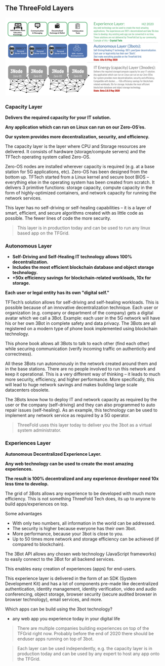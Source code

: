 ## The ThreeFold Layers

![](./img/tf_layers.png)

<!-- tabs:start -->
### **Capacity Layer**

**Delivers the required capacity for your IT solution.**

**Any application which can run on Linux can run on our Zero-OS’es.**

**Our system provides more decentralization, security, and efficiency.**

The capacity layer is the layer where CPU and Storage resources are delivered. It consists of hardware (storage/compute servers) and the TFTech operating system called Zero-OS.

Zero-OS nodes are installed wherever capacity is required (e.g. at a base station for 5G applications, etc). Zero-OS has been designed from the bottom up. TFTech started from a Linux kernel and secure boot BIOS – everything else in the operating system has been created from scratch. It delivers 3 primitive functions: storage capacity, compute capacity in the form of highly-optimized containers, and network capacity for running the network services.

This layer has no self-driving or self-healing capabilities – it is a layer of smart, efficient, and secure algorithms created with as little code as possible. The fewer lines of code the more security.

> This layer is in production today and can be used to run any linux based app on the TFGrid.

### **Autonomous Layer**

- **Self-Driving and Self-Healing IT technology allows 100% decentralization.**
- **Includes the most efficient blockchain database and object storage technology.**
- **+50x efficiency savings for blockchain-related workloads, 10x for storage.**

**Each user or legal entity has its own "digital self."**

TFTech’s solution allows for self-driving and self-healing workloads. This is possible because of an innovative decentralization technique. Each user or organization (e.g. company or department of the company) gets a digital avatar which we call a 3Bot. Example: each user in the 5G network will have his or her own 3Bot in complete safety and data privacy. The 3Bots are all registered on a modern type of phone book implemented using blockchain technology. 

This phone book allows all 3Bots to talk to each other (find each other) while securing communication (verify incoming traffic on authenticity and correctness). 

All these 3Bots run autonomously in the network created around them and in the base stations. There are no people involved to run this network and keep it operational. This is a very different way of thinking – it leads to much more security, efficiency, and higher performance. More specifically, this will lead to huge network savings and makes building large scale datacenters obsolete. 

The 3Bots know how to deploy IT and network capacity as required by the user or the company (self-driving) and they can also programmed to auto repair issues (self-healing). As an example, this technology can be used to implement any network service as required by a 5G operator.

> ThreeFold uses this layer today to deliver you the 3bot as a virtual system administrator.

### **Experiences Layer**

**Autonomous Decentralized Experience Layer.**

**Any web technology can be used to create the most amazing experiences.**

**The result is 100% decentralized and any experience developer need 10x less time to develop.**

The grid of 3Bots allows any experience to be developed with much more efficiency. This is not something ThreeFold Tech does, its up to anyone to build apps/experiences on top.

Some advantages

- With only two numbers, all information in the world can be addressed. 
- The security is higher because everyone has their own 3bot.
- More performance, because your 3bot is close to you.
- Up to 50 times more network and storage efficiency can be achieved (if compared to blockchain).

The 3Bot API allows any chosen web technology (JavaScript frameworks) to easily connect to the 3Bot for all backend services. 

This enables easy creation of experiences (apps) for end-users. 

This experience layer is delivered in the form of an SDK (System Development Kit) and has a lot of components pre-made like decentralized authentication, identity management, identity verification, video and audio conferencing, object storage, browser security (secure audited browser in browser technology), email services, and more.

Which apps can be build using the 3bot technology?

- any web app you experience today in your digital life

> There are multiple companies building experiences on top of the TFGrid right now. Probably before the end of 2020 there should be enduser apps running on top of 3bot.


<!-- tabs:end -->


> Each layer can be used independently, e.g. the capacity layer is in production today and can be used by any expert to host any app onto the TFGrid. 